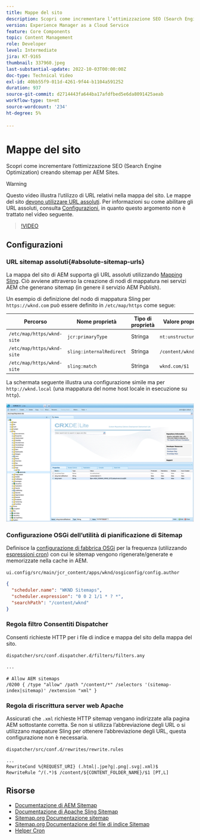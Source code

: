 ```yaml
---
title: Mappe del sito
description: Scopri come incrementare l’ottimizzazione SEO (Search Engine Optimization) creando sitemap per AEM Sites.
version: Experience Manager as a Cloud Service
feature: Core Components
topic: Content Management
role: Developer
level: Intermediate
jira: KT-9165
thumbnail: 337960.jpeg
last-substantial-update: 2022-10-03T00:00:00Z
doc-type: Technical Video
exl-id: 40bb55f9-011d-4261-9f44-b1104a591252
duration: 937
source-git-commit: d2714443fa644ba17afdfbed5e6da8091425aeab
workflow-type: tm+mt
source-wordcount: '234'
ht-degree: 5%

---
```


# Mappe del sito

Scopri come incrementare l’ottimizzazione SEO (Search Engine Optimization) creando sitemap per AEM Sites.

>[!WARNING]
>
>Questo video illustra l’utilizzo di URL relativi nella mappa del sito. Le mappe del sito [&#x200B; devono utilizzare URL assoluti](https://sitemaps.org/protocol.html). Per informazioni su come abilitare gli URL assoluti, consulta [Configurazioni](#absolute-sitemap-urls), in quanto questo argomento non è trattato nel video seguente.

>[!VIDEO](https://video.tv.adobe.com/v/337960?quality=12&learn=on)

## Configurazioni

### URL sitemap assoluti{#absolute-sitemap-urls}

La mappa del sito di AEM supporta gli URL assoluti utilizzando [Mapping Sling](https://sling.apache.org/documentation/the-sling-engine/mappings-for-resource-resolution.html). Ciò avviene attraverso la creazione di nodi di mappatura nei servizi AEM che generano sitemap (in genere il servizio AEM Publish).

Un esempio di definizione del nodo di mappatura Sling per `https://wknd.com` può essere definito in `/etc/map/https` come segue:

| Percorso | Nome proprietà | Tipo di proprietà | Valore proprietà |
|------|----------|---------------|-------|
| `/etc/map/https/wknd-site` | `jcr:primaryType` | Stringa | `nt:unstructured` |
| `/etc/map/https/wknd-site` | `sling:internalRedirect` | Stringa | `/content/wknd/(.*)` |
| `/etc/map/https/wknd-site` | `sling:match` | Stringa | `wknd.com/$1` |

La schermata seguente illustra una configurazione simile ma per `http://wknd.local` (una mappatura del nome host locale in esecuzione su `http`).

![Configurazione URL assoluti sitemap](../assets/sitemaps/sitemaps-absolute-urls.jpg)


### Configurazione OSGi dell’utilità di pianificazione di Sitemap

Definisce la [configurazione di fabbrica OSGi](http://localhost:4502/system/console/configMgr/org.apache.sling.sitemap.impl.SitemapScheduler) per la frequenza (utilizzando [espressioni cron](https://cron.help/)) con cui le sitemap vengono rigenerate/generate e memorizzate nella cache in AEM.

`ui.config/src/main/jcr_content/apps/wknd/osgiconfig/config.author`

```json
{
  "scheduler.name": "WKND Sitemaps",
  "scheduler.expression": "0 0 2 1/1 * ? *",
  "searchPath": "/content/wknd"
}
```

### Regola filtro Consentiti Dispatcher

Consenti richieste HTTP per i file di indice e mappa del sito della mappa del sito.

`dispatcher/src/conf.dispatcher.d/filters/filters.any`

```
...

# Allow AEM sitemaps
/0200 { /type "allow" /path "/content/*" /selectors '(sitemap-index|sitemap)' /extension "xml" }
```

### Regola di riscrittura server web Apache

Assicurati che `.xml` richieste HTTP sitemap vengano indirizzate alla pagina AEM sottostante corretta. Se non si utilizza l’abbreviazione degli URL o si utilizzano mappature Sling per ottenere l’abbreviazione degli URL, questa configurazione non è necessaria.

`dispatcher/src/conf.d/rewrites/rewrite.rules`

```
...
RewriteCond %{REQUEST_URI} (.html|.jpe?g|.png|.svg|.xml)$
RewriteRule ^/(.*)$ /content/${CONTENT_FOLDER_NAME}/$1 [PT,L]
```

## Risorse

+ [Documentazione di AEM Sitemap](https://experienceleague.adobe.com/docs/experience-manager-cloud-service/content/overview/seo-and-url-management.html?lang=en)
+ [Documentazione di Apache Sling Sitemap](https://github.com/apache/sling-org-apache-sling-sitemap#readme)
+ [Sitemap.org Documentazione sitemap](https://www.sitemaps.org/protocol.html)
+ [Sitemap.org Documentazione del file di indice Sitemap](https://www.sitemaps.org/protocol.html#index)
+ [Helper Cron](https://cron.help/)
